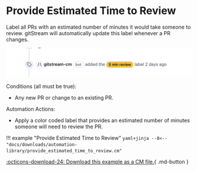 # Provide Estimated Time to Review
Label all PRs with an estimated number of minutes it would take someone to review. gitStream will automatically update this label whenever a PR changes.

![Estimated time to review](provide_estimated_time_to_review.png)

Conditions (all must be true):

* Any new PR or change to an existing PR.

Automation Actions:

* Apply a color coded label that provides an estimated number of minutes someone will need to review the PR.

!!! example "Provide Estimated Time to Review"
    ```yaml+jinja
    --8<-- "docs/downloads/automation-library/provide_estimated_time_to_review.cm"
    ```
    <div class="result" markdown>
      <span>
      [:octicons-download-24: Download this example as a CM file.](/downloads/automation-library/provide_estimated_time_to_review.cm){ .md-button }
      </span>
    </div>